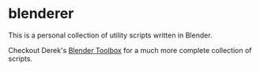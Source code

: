 # blenderer

This is a personal collection of utility scripts written in Blender. 

Checkout Derek's [Blender Toolbox](https://github.com/HTDerekLiu/BlenderToolbox) for 
a much more complete collection of scripts.

